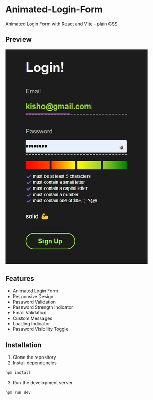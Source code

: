 # Animated-Login-Form

Animated Login Form with React and Vite - plain CSS

## Preview

![Preview](./public/animated-login.jpg)

## Features

- Animated Login Form
- Responsive Design
- Password Validation
- Password Strength Indicator
- Email Validation
- Custom Messages
- Loading Indicator
- Password Visibility Toggle
  
## Installation

1. Clone the repository
2. Install dependencies
```bash
npm install
```

3. Run the development server
```bash
npm run dev
```
